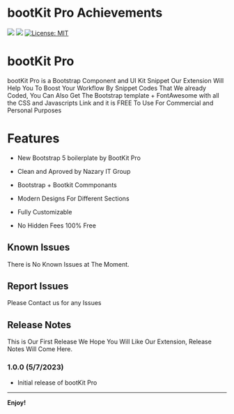 # bootKit Pro Achievements

[![](https://img.shields.io/badge/Made%20by-Nazary%20IT%20Group-blue)]()
[![](https://img.shields.io/static/v1?label=Version&message=v1.0.0&color=<COLOR>)]()
[![License: MIT](https://img.shields.io/badge/License-MIT-yellow.svg)](https://opensource.org/licenses/MIT)

# bootKit Pro

bootKit Pro is a Bootstrap Component and UI Kit Snippet Our Extension Will Help You To Boost Your Workflow By Snippet Codes That We already Coded, You Can Also Get The Bootstrap template + FontAwesome with all the CSS and Javascripts Link and it is FREE To Use For Commercial and Personal Purposes

# Features

- New Bootstrap 5 boilerplate by BootKit Pro

- Clean and Aproved by Nazary IT Group

- Bootstrap + Bootkit Commponants

- Modern Designs For Different Sections

- Fully Customizable

- No Hidden Fees 100% Free

## Known Issues

There is No Known Issues at The Moment.

## Report Issues

Please Contact us for any Issues

## Release Notes

This is Our First Release We Hope You Will Like Our Extension, Release Notes Will Come Here.

### 1.0.0 (5/7/2023)

- Initial release of bootKit Pro

---

**Enjoy!**
